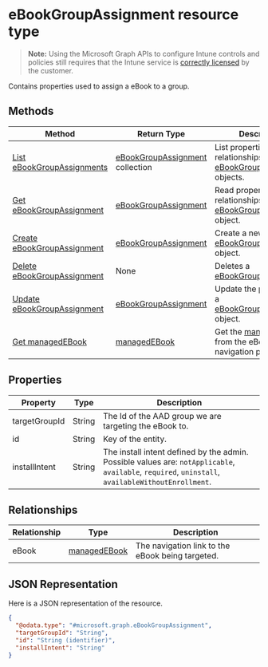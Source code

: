 ﻿# eBookGroupAssignment resource type

> **Note:** Using the Microsoft Graph APIs to configure Intune controls and policies still requires that the Intune service is [correctly licensed](https://go.microsoft.com/fwlink/?linkid=839381) by the customer.

Contains properties used to assign a eBook to a group.
## Methods
|Method|Return Type|Description|
|---|---|---|
|[List eBookGroupAssignments](../api/intune_books_ebookgroupassignment_list.md)|[eBookGroupAssignment](../resources/intune_books_ebookgroupassignment.md) collection|List properties and relationships of the [eBookGroupAssignment](../resources/intune_books_ebookgroupassignment.md) objects.|
|[Get eBookGroupAssignment](../api/intune_books_ebookgroupassignment_get.md)|[eBookGroupAssignment](../resources/intune_books_ebookgroupassignment.md)|Read properties and relationships of the [eBookGroupAssignment](../resources/intune_books_ebookgroupassignment.md) object.|
|[Create eBookGroupAssignment](../api/intune_books_ebookgroupassignment_create.md)|[eBookGroupAssignment](../resources/intune_books_ebookgroupassignment.md)|Create a new [eBookGroupAssignment](../resources/intune_books_ebookgroupassignment.md) object.|
|[Delete eBookGroupAssignment](../api/intune_books_ebookgroupassignment_delete.md)|None|Deletes a [eBookGroupAssignment](../resources/intune_books_ebookgroupassignment.md).|
|[Update eBookGroupAssignment](../api/intune_books_ebookgroupassignment_update.md)|[eBookGroupAssignment](../resources/intune_books_ebookgroupassignment.md)|Update the properties of a [eBookGroupAssignment](../resources/intune_books_ebookgroupassignment.md) object.|
|[Get managedEBook](../api/intune_books_ebookgroupassignment_get_managedebook.md)|[managedEBook](../resources/intune_books_managedebook.md)|Get the [managedEBook](../resources/intune_books_managedebook.md) from the eBook navigation property.|

## Properties
|Property|Type|Description|
|---|---|---|
|targetGroupId|String|The Id of the AAD group we are targeting the eBook to.|
|id|String|Key of the entity.|
|installIntent|String|The install intent defined by the admin. Possible values are: `notApplicable`, `available`, `required`, `uninstall`, `availableWithoutEnrollment`.|

## Relationships
|Relationship|Type|Description|
|---|---|---|
|eBook|[managedEBook](../resources/intune_books_managedebook.md)|The navigation link to the eBook being targeted.|

## JSON Representation
Here is a JSON representation of the resource.
<!-- {
  "blockType": "resource",
  "keyProperty": "id",
  "@odata.type": "microsoft.graph.eBookGroupAssignment"
}
-->
```json
{
  "@odata.type": "#microsoft.graph.eBookGroupAssignment",
  "targetGroupId": "String",
  "id": "String (identifier)",
  "installIntent": "String"
}
```



